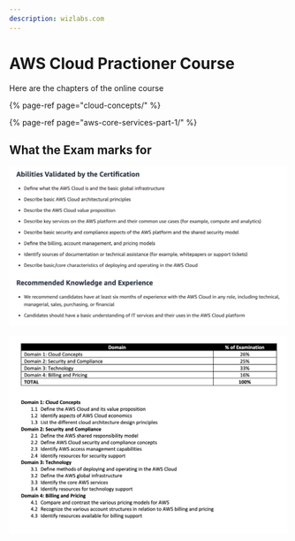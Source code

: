 ```yaml
---
description: wizlabs.com
---
```


# AWS Cloud Practioner Course

Here are the chapters of the online course

{% page-ref page="cloud-concepts/" %}

{% page-ref page="aws-core-services-part-1/" %}

## What the Exam marks for

![](../../.gitbook/assets/screen-shot-2020-12-25-at-3.40.42-pm.png)

![](../../.gitbook/assets/screen-shot-2020-12-25-at-3.41.46-pm.png)

